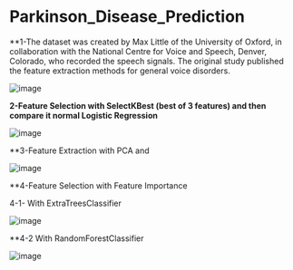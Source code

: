 # Parkinson_Disease_Prediction

**1-The dataset was created by Max Little of the University of Oxford, in collaboration with the National Centre for  Voice and Speech, Denver, Colorado, who recorded the speech signals. The original study published the feature extraction methods for general voice disorders.







![image](https://user-images.githubusercontent.com/83788186/174402848-021e6b94-0d5d-4cad-b04b-6ce3fd2a146d.png)

**2-Feature Selection with SelectKBest (best of 3 features) and then compare it normal Logistic Regression**





![image](https://user-images.githubusercontent.com/83788186/174403919-a63d7f85-45bb-49d2-acb4-19ee45734490.png)

**3-Feature Extraction with PCA and 





![image](https://user-images.githubusercontent.com/83788186/174403358-2fde0c8e-e2d0-41c1-9798-5237964bb7ff.png)


**4-Feature Selection with Feature Importance 

4-1- With ExtraTreesClassifier




![image](https://user-images.githubusercontent.com/83788186/174403606-ae12864e-c582-408e-9ea8-82c382b21589.png)


**4-2 With RandomForestClassifier




![image](https://user-images.githubusercontent.com/83788186/174403834-747d6660-61f2-46f2-9678-9744cf858295.png)




